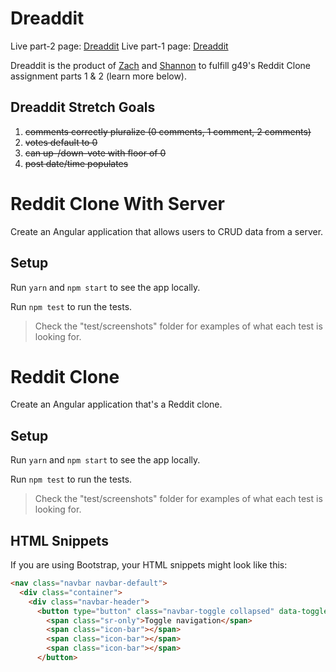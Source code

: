 # Dreaddit
Live part-2 page: [Dreaddit](https://wry-noise.herokuapp.com/) 
Live part-1 page: [Dreaddit](http://wry-noise.surge.sh/)

Dreaddit is the product of [Zach](https://github.com/zpassarelli) and [Shannon](https://github.com/senbenito) to fulfill g49's Reddit Clone assignment parts 1 & 2 (learn more below).

## Dreaddit Stretch Goals
1. ~~comments correctly pluralize (0 comments, 1 comment, 2 comments)~~
2. ~~votes default to 0~~
3. ~~can up-/down-vote with floor of 0~~
4. ~~post date/time populates~~

# Reddit Clone With Server

Create an Angular application that allows users to CRUD data from a server.

## Setup

Run `yarn` and `npm start` to see the app locally.

Run `npm test` to run the tests.

> Check the "test/screenshots" folder for examples of what each test is looking for.

# Reddit Clone

Create an Angular application that's a Reddit clone.

## Setup

Run `yarn` and `npm start` to see the app locally.

Run `npm test` to run the tests.

> Check the "test/screenshots" folder for examples of what each test is looking for.


## HTML Snippets

If you are using Bootstrap, your HTML snippets might look like this:

```html
<nav class="navbar navbar-default">
  <div class="container">
    <div class="navbar-header">
      <button type="button" class="navbar-toggle collapsed" data-toggle="collapse" data-target="#bs-example-navbar-collapse-1" aria-expanded="false">
        <span class="sr-only">Toggle navigation</span>
        <span class="icon-bar"></span>
        <span class="icon-bar"></span>
        <span class="icon-bar"></span>
      </button>
